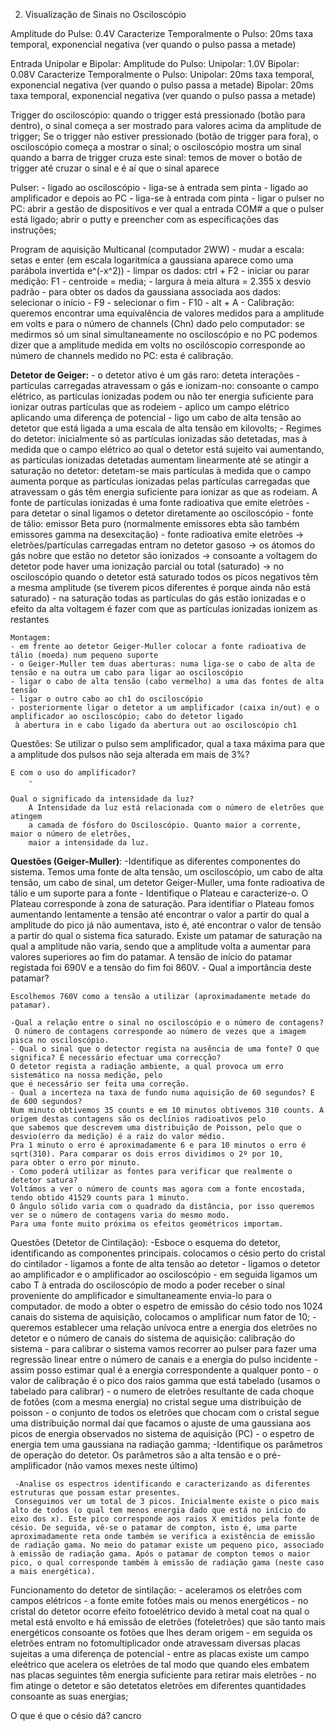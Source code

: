 2. Visualização de Sinais no Osciloscópio

Amplitude do Pulse:
    0.4V
Caracterize Temporalmente o Pulso:
    20ms taxa temporal, exponencial negativa (ver quando o pulso passa a metade)

Entrada Unipolar e Bipolar:
    Amplitude do Pulso:
        Unipolar: 1.0V
        Bipolar: 0.08V
    Caracterize Temporalmente o Pulso:
        Unipolar: 20ms taxa temporal, exponencial negativa (ver quando o pulso passa a metade)
        Bipolar: 20ms taxa temporal, exponencial negativa (ver quando o pulso passa a metade)

Trigger do osciloscópio:
    quando o trigger está pressionado (botão para dentro), o sinal começa a ser mostrado para valores acima da amplitude de trigger; 
    Se o trigger não estiver pressionado (botão de trigger para fora), o osciloscópio começa a mostrar o sinal;
    o osciloscópio mostra um sinal quando a barra de trigger cruza este sinal: temos de mover o botão de trigger até cruzar o sinal e 
    é aí que o sinal aparece

Pulser:
    - ligado ao osciloscópio - liga-se à entrada sem pinta
    - ligado ao amplificador e depois ao PC - liga-se à entrada com pinta
    - ligar o pulser no PC: abrir a gestão de dispositivos e ver qual a entrada COM# a que o pulser está ligado; abrir o putty
    e preencher com as especificações das instruções;

Program de aquisição Multicanal (computador 2WW)
    - mudar a escala: setas e enter (em escala logaritmíca a gaussiana aparece como uma parábola invertida e^(-x^2))
    - limpar os dados: ctrl + F2
    - iniciar ou parar medição: F1
    - centroide = media;
    - largura à meia altura = 2.355 x desvio padrão 
    - para obter os dados da gaussiana associada aos dados: selecionar o início - F9 - selecionar o fim - F10 - alt + A
    - Calibração: queremos encontrar uma equivalência de valores medidos para a amplitude em volts e para o número de 
    channels (Chn) dado pelo computador: se medirmos só um sinal simultaneamente no osciloscópio e no PC podemos dizer 
    que a amplitude medida em volts no oscilóscopio corresponde ao número de channels medido no PC: esta é 
    calibração.

**Detetor de Geiger:**
    - o detetor ativo é um gás raro: deteta interações
    - partículas carregadas atravessam o gás e ionizam-no: consoante o campo elétrico, as partículas ionizadas podem 
    ou não ter energia suficiente para ionizar outras partículas que as rodeiem
    - aplico um campo elétrico aplicando uma diferença de potencial - ligo um cabo de alta tensão ao
    detetor que está ligada a uma escala de alta tensão em kilovolts;
    - Regimes do detetor: inicialmente só as partículas ionizadas são detetadas, mas à medida que o campo elétrico 
    ao qual o detetor está sujeito vai aumentando, as partículas ionizadas detetadas aumentam linearmente até
    se atingir a saturação no detetor: detetam-se mais partículas à medida que o campo aumenta porque as partículas 
    ionizadas pelas partículas carregadas que atravessam o gás têm energia suficiente para ionizar as que as 
    rodeiam. A fonte de partículas ionizadas é uma fonte radioativa que emite eletrões 
    - para detetar o sinal ligamos o detetor diretamente ao osciloscópio
    - fonte de tálio: emissor Beta puro (normalmente emissores ebta são também emissores gamma na desexcitação)
    - fonte radioativa emite eletrões -> eletrões/partículas carregadas entram no detetor gasoso -> os átomos do gás nobre que estão no 
     detetor são ionizados -> consoante a voltagem do detetor pode haver uma ionização parcial ou total (saturado) -> no osciloscópio
     quando o detetor está saturado todos os picos negativos têm a mesma amplitude (se tiverem picos diferentes é porque ainda não está saturado)
    - na saturação todas as partículas do gás estão ionizadas e o efeito da alta voltagem é fazer com que as partículas ionizadas ionizem as restantes

    Montagem:
    - em frente ao detetor Geiger-Muller colocar a fonte radioativa de tálio (moeda) num pequeno suporte
    - o Geiger-Muller tem duas aberturas: numa liga-se o cabo de alta de tensão e na outra um cabo para ligar ao osciloscópio
    - ligar o cabo de alta tensão (cabo vermelho) a uma das fontes de alta tensão 
    - ligar o outro cabo ao ch1 do osciloscópio
    - posteriormente ligar o detetor a um amplificador (caixa in/out) e o amplificador ao osciloscópio; cabo do detetor ligado 
     à abertura in e cabo ligado da abertura out ao osciloscópio ch1

Questões: 
    Se utilizar o pulso sem amplificador, qual a taxa máxima para que a amplitude
    dos pulsos não seja alterada em mais de 3%?
    
    E com o uso do amplificador?
        -

    Qual o significado da intensidade da luz? 
        A Intensidade da luz está relacionada com o número de eletrões que atingem
        a camada de fósforo do Osciloscópio. Quanto maior a corrente, maior o número de eletrões, 
        maior a intensidade da luz.

**Questões (Geiger-Muller)**:
    -Identifique as diferentes componentes do sistema. 
      Temos uma fonte de alta tensão, um osciloscópio, um cabo de alta tensão, um cabo de sinal, um detetor Geiger-Muller, 
      uma fonte radioativa de tálio e um suporte para a fonte
    - Identifique o Plateau e caracterize-o.
     O Plateau corresponde à zona de saturação. Para identifiar o Plateau fomos aumentando lentamente a tensão até encontrar
     o valor a partir do qual a amplitude do pico já não aumentava, isto é, até encontrar o valor de tensão a partir do qual
     o sistema fica saturado. Existe um patamar de saturação na qual a amplitude não varia, sendo que a amplitude  volta a aumentar para valores
     superiores ao fim do patamar. A tensão de início do patamar registada foi 690V e a tensão do fim foi 860V.
    - Qual a importância deste patamar?
    
    Escolhemos 760V como a tensão a utilizar (aproximadamente metade do patamar). 

    -Qual a relação entre o sinal no osciloscópio e o número de contagens?
     O número de contagens corresponde ao número de vezes que a imagem pisca no osciloscópio.
    - Qual o sinal que o detector regista na ausência de uma fonte? O que significa? É necessário efectuar uma correcção?
    O detetor regista a radiação ambiente, a qual provoca um erro sistemático na nossa medição, pelo 
    que é necessário ser feita uma correção.
    - Qual a incerteza na taxa de fundo numa aquisição de 60 segundos? E de 600 segundos?
    Num minuto obtivemos 35 counts e em 10 minutos obtivemos 310 counts. A origem destas contagens são os declínios radioativos pelo
    que sabemos que descrevem uma distribuição de Poisson, pelo que o desvio(erro da medição) é a raiz do valor médio.
    Pra 1 minuto o erro é aproximadamente 6 e para 10 minutos o erro é sqrt(310). Para comparar os dois erros dividimos o 2º por 10, 
    para obter o erro por minuto.
    - Como poderá utilizar as fontes para verificar que realmente o detetor satura?
    Voltámos a ver o número de counts mas agora com a fonte encostada, tendo obtido 41529 counts para 1 minuto. 
    O ângulo sólido varia com o quadrado da distância, por isso queremos ver se o número de contagens varia do mesmo modo. 
    Para uma fonte muito próxima os efeitos geométricos importam.

Questões (Detetor de Cintilação):
    -Esboce o esquema do detetor, identificando as componentes principais.
    colocamos o césio perto do cristal do cintilador - ligamos a fonte de alta tensão ao detetor - ligamos o detetor ao amplificador e o amplificador ao osciloscópio - em seguida ligamos um cabo T à entrada do osciloscópio de modo a poder receber o sinal proveniente do amplificador e simultaneamente envia-lo para o computador. de modo a obter o espetro de emissão do césio todo nos 1024 canais do sistema de aquisição, colocamos o amplificar num fator de 10;
    - queremos establecer uma relação unívoca entre a energia dos eletrões no detetor e o número de canais do sistema de aquisição: calibração do sistema - para calibrar o sistema vamos recorrer ao pulser para fazer uma regressão linear entre o número de canais e a energia do pulso incidente - assim posso estimar qual é a energia correspondente a qualquer ponto - o valor de calibração é o pico dos raios gamma que está tabelado (usamos o tabelado para calibrar)
    - o numero de eletrões resultante de cada choque de fotões (com a mesma energia) no cristal segue uma distribuição de poisson - o conjunto de todos os eletrões que chocam com o cristal segue uma distribuição normal daí que facamos o ajuste de uma gaussiana aos picos de energia observados no sistema de aquisição (PC)
    - o espetro de energia tem uma gaussiana na radiação gamma;
    -Identifique os parâmetros de operação do detetor.
     Os parâmetros são a alta tensão e o pré-amplificador (não vamos mexes neste último)

     -Analise os espectros identificando e caracterizando as diferentes estruturas que possam estar presentes.
     Conseguimos ver um total de 3 picos. Inicialmente existe o pico mais alto de todos (o qual tem menos energia dado que está no início do eixo dos x). Este pico corresponde aos raios X emitidos pela fonte de césio. De seguida, vê-se o patamar de compton, isto é, uma parte aproximadamente reta onde também se verifica a existência de emissão de radiação gama. No meio do patamar existe um pequeno pico, associado à emissão de radiação gama. Após o patamar de compton temos o maior pico, o qual corresponde também à emissão de radiação gama (neste caso a mais energética).


Funcionamento do detetor de sintilação:
     - aceleramos os eletrões com campos elétricos
     - a fonte emite fotões mais ou menos energéticos - no cristal do detetor ocorre efeito fotoelétrico devido à metal coat 
     na qual o metal está envolto e há emissão de eletrões (foteletrões) que são tanto mais energéticos consoante os fotões que
     lhes deram origem - em seguida os eletrões entram no fotomultiplicador onde atravessam diversas placas sujeitas a uma diferença de 
     potencial - entre as placas existe um campo eleétrico que acelera os eletrões de tal modo que quando eles embatem nas placas 
     seguintes têm energia suficiente para retirar mais eletrões - no fim atinge o detetor e são detetatos eletrões em diferentes 
     quantidades consoante as suas energias;



O que é que o césio dá? cancro